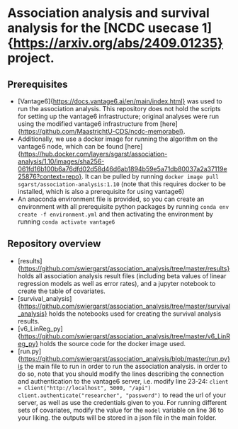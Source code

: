 # Association analysis and survival analysis for the [NCDC usecase 1]{https://arxiv.org/abs/2409.01235} project.

## Prerequisites
- [Vantage6]{https://docs.vantage6.ai/en/main/index.html} was used to run the association analysis. This repository does not hold the scripts for setting up the vantage6 infrastructure; original analyses were run using the modified vantage6 infrastructure from [here]{https://github.com/MaastrichtU-CDS/ncdc-memorabel}.
- Additionally, we use a docker image for running the algorithm on the vantage6 node, which can be found [here]{https://hub.docker.com/layers/sgarst/association-analysis/1.10/images/sha256-061fd16b100b6a76dfd02d58d46d6ab1894b59e5a71db80037a2a37119e25876?context=repo}. It can be pulled by running `docker image pull sgarst/association-analysis:1.10` (note that this requires docker to be installed, which is also a prerequisite for using vantage6)
- An anaconda environment file is provided, so you can create an environment with all prerequisite python packages by running 
`conda env create -f environment.yml`
and then activating the environment by running `conda activate vantage6`
## Repository overview
- [results]{https://github.com/swiergarst/association_analysis/tree/master/results} holds all association analysis result files (including beta values of linear regression models as well as error rates), and a jupyter notebook to create the table of covariates.
- [survival_analysis]{https://github.com/swiergarst/association_analysis/tree/master/survival_analysis} holds the notebooks used for creating the survival analysis results.
- [v6_LinReg_py]{https://github.com/swiergarst/association_analysis/tree/master/v6_LinReg_py} holds the source code for the docker image used.
- [run.py]{https://github.com/swiergarst/association_analysis/blob/master/run.py}is the main file to run in order to run the association analysis. in order to do so, note that you should modify the lines describing the connection and authentication to the vantage6 server, i.e. modify line 23-24:
`client = Client("http://localhost", 5000, "/api")
client.authenticate("researcher", "password")`
to read the url of your server, as well as use the credentials given to you.
For running different sets of covariates, modify the value for the `model` variable on line 36 to your liking. the outputs will be stored in a json file in the main folder. 

